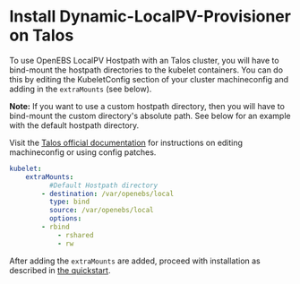 # Install Dynamic-LocalPV-Provisioner on Talos

To use OpenEBS LocalPV Hostpath with an Talos cluster, you will have to bind-mount the hostpath directories to the kubelet containers. You can do this by editing the KubeletConfig section of your cluster machineconfig and adding in the `extraMounts` (see below).

**Note:** If you want to use a custom hostpath directory, then you will have to bind-mount the custom directory's absolute path. See below for an example with the default hostpath directory.

Visit the [Talos official documentation](https://www.talos.dev/docs) for instructions on editing machineconfig or using config patches.

```yaml
kubelet:
    extraMounts:
          #Default Hostpath directory
        - destination: /var/openebs/local
          type: bind
          source: /var/openebs/local
          options:
	    - rbind
            - rshared
            - rw
```

After adding the `extraMounts` are added, proceed with installation as described in [the quickstart](https://github.com/openebs/dynamic-localpv-provisioner/blob/develop/docs/quickstart.md).
